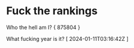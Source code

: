 # Fuck the rankings

Who the hell am I?
{ 875804 }

What fucking year is it?
[ 2024-01-11T03:16:42Z ]
